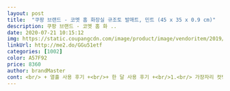 ```yaml
---
layout: post 
title:  "쿠팡 브랜드 - 코멧 홈 화장실 규조토 발매트, 민트 (45 x 35 x 0.9 cm)" 
description: 쿠팡 브랜드 - 코멧 홈 화 ..
date: 2020-07-21 10:15:12 
img: https://static.coupangcdn.com/image/product/image/vendoritem/2019/10/30/4417028691/5fdc6fe9-8efc-4815-aca3-d87ba2464610.jpg 
linkUrl: http://me2.do/GGu51etf 
categories: [1002] 
color: A57F92 
price: 8360 
author: brandMaster 
cont: <br/> + 열흘 사용 후기 +<br/>+ 한 달 사용 후기 +<br/>1.<br/> 가장자리 컷팅이 되어있어 앞판 뒤판이 구분되네요.<br/><br/>1.<br/> 다들 규조토 구매 후 먼지를 닦으시던데 전 깨끗한 상품을 받았어요.<br/> 3개 모두 묻어나옴이 별거 없네요.<br/><br/>2.<br/>  이제 앉아서 소변봐야해요ㅋㅋ  규조토에 튈까봐 소심해집니다.<br/><br/>2.<br/> 사이즈 정확하고  그레이컬러가 싸구려같지 않아요.<br/><br/>3.<br/> 물기 잘 흡수됩니다.<br/> 발자국도  머리에서 떨어지는 물방울도 잘 흡수되고 건조됩니다.<br/><br/>가격도 저렴하고 평이 좋아 로켓와우 주문했습니다.<br/><br/>고로  드디어 로망이었던 건식욕실을 실천해보려고 주문했습니다.<br/><br/>규조토 덕분에 세면대와  변기 이용 시 건식으로 사용할 수 있게 되었어요.<br/><br/>규조토 매트에 맞게 잘라서 밑에 놓으니 전혀 안움직이고 딱 좋습니다.<br/><br/>규조토 발매트 처음 구매해봤습니다.<br/><br/>규조토 발매트 한번 쓰면 다른 패브릭 발매트는 절대 못쓰게 되는거같아요ㅋㅋ 규조토 발매트중에 쿠팡 규조토가 최고인듯 ㅎㅠㅠㅎ<br/>규조토 아래는 욕실이기에 혹시 몰라 미끄럼 방지 패드를 깔았어요.<br/><br/>규조토 위에서 스킨로션 바르고 머리까지 말릴 수 있어 좋아요.<br/><br/> 
---
```

 